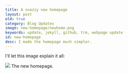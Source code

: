 ```yaml
---
title: A snazzy new homepage
layout: post
old: true
category: Blog Updates
image: new-homepage/newhome.png
keywords: update, jekyll, github, trm, webpage update
id: new-homepage
desc: I made the homepage much simpler.
---
```


I'll let this image explain it all: 

<img src="/img/posts/new-homepage/newhome.png" class="border post-image border-success rounded-top">
<span class="image-desc border-top-0 rounded-bottom border-success">The new homepage.</span>
